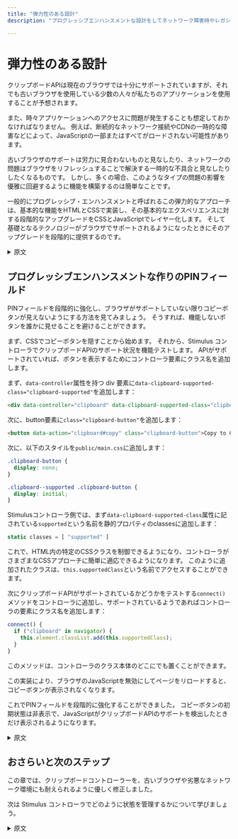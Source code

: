 ```yaml
---
title: "弾力性のある設計"
description: "プログレッシブエンハンスメントな設計をしてネットワーク障害時やレガシーブラウザ環境でも使うことができるアプリケーションを作りましょう"

---
```


# 弾力性のある設計

クリップボードAPIは現在のブラウザでは十分にサポートされていますが、それでも古いブラウザを使用している少数の人々が私たちのアプリケーションを使用することが予想されます。

また、時々アプリケーションへのアクセスに問題が発生することも想定しておかなければなりません。 例えば、断続的なネットワーク接続やCDNの一時的な障害などによって、JavaScriptの一部またはすべてがロードされない可能性があります。

古いブラウザのサポートは労力に見合わないものと見なしたり、ネットワークの問題はブラウザをリフレッシュすることで解決する一時的な不具合と見なしたりしたくなるものです。 しかし、多くの場合、このようなタイプの問題の影響を優雅に回避するように機能を構築するのは簡単なことです。

一般的にプログレッシブ・エンハンスメントと呼ばれるこの弾力的なアプローチは、基本的な機能をHTMLとCSSで実装し、その基本的なエクスペリエンスに対する段階的なアップグレードをCSSとJavaScriptでレイヤー化します。 そして基礎となるテクノロジーがブラウザでサポートされるようになったときにそのアップグレードを段階的に提供するのです。

<details>
    <summary>原文</summary>
Although the clipboard API is well-supported in current browsers, we might still expect to have a small number of people with older browsers using our application.

We should also expect people to have problems accessing our application from time to time. For example, intermittent network connectivity or CDN availability could prevent some or all of our JavaScript from loading.

It’s tempting to write off support for older browsers as not worth the effort, or to dismiss network issues as temporary glitches that resolve themselves after a refresh. But often it’s trivially easy to build features in a way that’s gracefully resilient to these types of problems.

This resilient approach, commonly known as progressive enhancement, is the practice of delivering web interfaces such that the basic functionality is implemented in HTML and CSS, and tiered upgrades to that base experience are layered on top with CSS and JavaScript, progressively, when their underlying technologies are supported by the browser.
</details>

## プログレッシブエンハンスメントな作りのPINフィールド

PINフィールドを段階的に強化し、ブラウザがサポートしていない限りコピーボタンが見えないようにする方法を見てみましょう。 そうすれば、機能しないボタンを誰かに見せることを避けることができます。

まず、CSSでコピーボタンを隠すことから始めます。 それから、Stimulus コントローラでクリップボードAPIのサポート状況を機能テストします。 APIがサポートされていれば、ボタンを表示するためにコントローラ要素にクラス名を追加します。

まず、`data-controller`属性を持つ div 要素に`data-clipboard-supported-class="clipboard-supported"`を追加します：

```html
<div data-controller="clipboard" data-clipboard-supported-class="clipboard--supported">
```

次に、button要素に`class="clipboard-button"`を追加します：

```html
<button data-action="clipboard#copy" class="clipboard-button">Copy to Clipboard</button>
```

次に、以下のスタイルを`public/main.css`に追加します：

```css
.clipboard-button {
  display: none;
}

.clipboard--supported .clipboard-button {
  display: initial;
}
```

Stimulusコントローラ側では、まず`data-clipboard-supported-class`属性に記されている`supported`という名前を静的プロパティのclassesに追加します：

```javascript
static classes = [ "supported" ]
```

これで、HTML内の特定のCSSクラスを制御できるようになり、コントローラがさまざまなCSSアプローチに簡単に適応できるようになります。 このように追加されたクラスは、`this.supportedClass`という名前でアクセスすることができます。

次にクリップボードAPIがサポートされているかどうかをテストする`connect()`メソッドをコントローラに追加し、サポートされているようであればコントローラの要素にクラス名を追加します：


```javascript
connect() {
  if ("clipboard" in navigator) {
    this.element.classList.add(this.supportedClass);
  }
}
```

このメソッドは、コントローラのクラス本体のどこにでも置くことができます。

この実装により、ブラウザのJavaScriptを無効にしてページをリロードすると、コピーボタンが表示されなくなります。

これでPINフィールドを段階的に強化することができました。 コピーボタンの初期状態は非表示で、JavaScriptがクリップボードAPIのサポートを検出したときだけ表示されるようになります。

<details>
    <summary>原文</summary>
Let’s look at how we can progressively enhance our PIN field so that the Copy button is invisible unless it’s supported by the browser. That way we can avoid showing someone a button that doesn’t work.

We’ll start by hiding the Copy button in CSS. Then we’ll feature-test support for the Clipboard API in our Stimulus controller. If the API is supported, we’ll add a class name to the controller element to reveal the button.

We start off by adding data-clipboard-supported-class="clipboard--supported" to the div element that has the data-controller attribute:

```html
<div data-controller="clipboard" data-clipboard-supported-class="clipboard--supported">
```

Then add class="clipboard-button" to the button element:

```html
<button data-action="clipboard#copy" class="clipboard-button">Copy to Clipboard</button>
```

Then add the following styles to public/main.css:

```css
.clipboard-button {
  display: none;
}

.clipboard--supported .clipboard-button {
  display: initial;
}
```

First we’ll add the data-clipboard-supported-class attribute inside the controller as a static class:

```javascript
  static classes = [ "supported" ]
```

This will let us control the specific CSS class in the HTML, so our controller becomes even more easily adaptable to different CSS approaches. The specific class added like this can be accessed via this.supportedClass.

Now add a connect() method to the controller which will test to see if the clipboard API is supported and add a class name to the controller’s element:

```javascript
connect() {
  if ("clipboard" in navigator) {
    this.element.classList.add(this.supportedClass);
  }
}
```

You can place this method anywhere in the controller’s class body.

If you wish, disable JavaScript in your browser, reload the page, and notice the Copy button is no longer visible.

We have progressively enhanced the PIN field: its Copy button’s baseline state is hidden, becoming visible only when our JavaScript detects support for the clipboard API.

</details>

## おさらいと次のステップ

この章では、クリップボードコントローラーを、古いブラウザや劣悪なネットワーク環境にも耐えられるように優しく修正しました。

次は Stimulus コントローラでどのように状態を管理するかについて学びましょう。

<details>
    <summary>原文</summary>
In this chapter we gently modified our clipboard controller to be resilient against older browsers and degraded network conditions.

Next, we’ll learn about how Stimulus controllers manage state.
</details>


